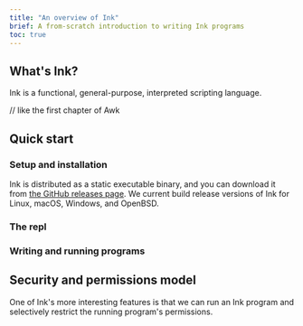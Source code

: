 ```yaml
---
title: "An overview of Ink"
brief: A from-scratch introduction to writing Ink programs
toc: true
---
```


## What's Ink?

Ink is a functional, general-purpose, interpreted scripting language.

// like the first chapter of Awk

## Quick start

### Setup and installation

Ink is distributed as a static executable binary, and you can download it from [the GitHub releases page](https://github.com/thesephist/ink/releases). We current build release versions of Ink for Linux, macOS, Windows, and OpenBSD.

### The repl

### Writing and running programs

## Security and permissions model

One of Ink's more interesting features is that we can run an Ink program and selectively restrict the running program's permissions.

